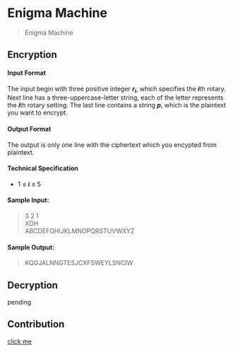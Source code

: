 # **Enigma Machine**

>Enigma Machine

## Encryption

#### Input Format
The input begin with three positive integer ***r<sub>i</sub>***, which specifies the ***i***th rotary. Next line has a three-uppercase-letter string, each of the letter represents the ***i***th rotary setting. The last line contains a string ***p***, which is the plaintext you want to encrypt.

#### Output Format
The output is only one line with the ciphertext which you encypted from plaintext.

#### Technical Specification
- 1  ≤ ***i*** ≤ 5

#### Sample Input:
> 3 2 1  
> XDH  
> ABCDEFGHIJKLMNOPQRSTUVWXYZ

#### Sample Output:
>KQGJALNNGTESJCXFSWEYLSNCIW

## Decryption
pending

## Contribution
[click me](https://hackmd.io/@zg9RmrK1SoeV3uORWpfXKA/HJkI0QeuH)
